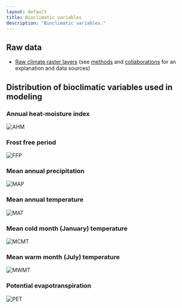 ```yaml
---
layout: default
title: Bioclimatic variables
description: "Bioclimatic variables."
---
```


## Raw data

* <a href="{{ site.ftproot }}/geospatial/climate/climate_grid.zip">Raw climate raster layers</a> (see <a href="{{ site.baseurl }}/methods.html">methods</a> and <a href="{{ site.baseurl }}/collaborations.html">collaborations</a> for an explanation and data sources)

## Distribution of bioclimatic variables used in modeling

<div class="col-6 col-sm-6 col-lg-6">
<h3>Annual heat-moisture index</h3>
<img src="{{ site.contents }}/geospatial/climate/AHM.png" class="img-responsive" alt="AHM"/>
</div>

<div class="col-6 col-sm-6 col-lg-6">
<h3>Frost free period</h3>
<img src="{{ site.contents }}/geospatial/climate/FFP.png" class="img-responsive" alt="FFP"/>
</div>

<div class="col-6 col-sm-6 col-lg-6">
<h3>Mean annual precipitation</h3>
<img src="{{ site.contents }}/geospatial/climate/MAP.png" class="img-responsive" alt="MAP"/>
</div>

<div class="col-6 col-sm-6 col-lg-6">
<h3>Mean annual temperature</h3>
<img src="{{ site.contents }}/geospatial/climate/MAT.png" class="img-responsive" alt="MAT"/>
</div>

<div class="col-6 col-sm-6 col-lg-6">
<h3>Mean cold month (January) temperature</h3>
<img src="{{ site.contents }}/geospatial/climate/MCMT.png" class="img-responsive" alt="MCMT"/>
</div>

<div class="col-6 col-sm-6 col-lg-6">
<h3>Mean warm month (July) temperature</h3>
<img src="{{ site.contents }}/geospatial/climate/MWMT.png" class="img-responsive" alt="MWMT"/>
</div>

<div class="col-6 col-sm-6 col-lg-6">
<h3>Potential evapotranspiration</h3>
<img src="{{ site.contents }}/geospatial/climate/PET.png" class="img-responsive" alt="PET"/>
</div>
